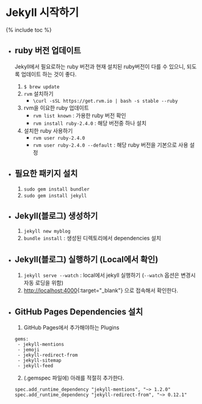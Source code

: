 # Jekyll 시작하기
{% include toc %}


- ## ruby 버전 업데이트
  Jekyll에서 필요로하는 ruby 버전과 현재 설치된 ruby버전이 다를 수 있으니, 되도록 업데이트 하는 것이 좋다.
  1. `$ brew update`
  2. `rvm` 설치하기
      - `\curl -sSL https://get.rvm.io | bash -s stable --ruby`
  3. rvm을 이요한 ruby 업데이트
      - `rvm list known` : 가용한 ruby 버전 확인
      - `rvm install ruby-2.4.0` : 해당 버전중 하나 설치
  4. 설치한 ruby 사용하기
      - `rvm user ruby-2.4.0`
      - `rvm user ruby-2.4.0 --default` : 해당 ruby 버전을 기본으로 사용 설정


- ## 필요한 패키지 설치
  1. `sudo gem install bundler`
  2. `sudo gem install jekyll`


- ## Jekyll(블로그) 생성하기
  1. `jekyll new myblog`
  2. `bundle install` : 생성된 디렉토리에서 dependencies 설치


- ## Jekyll(블로그) 실행하기 (Local에서 확인)
  1. `jekyll serve --watch` : local에서 jekyll 실행하기 (`--watch` 옵션은 변경시 자동 로딩을 위함)
  2. [http://localhost:4000](http://localhost:4000){:target="_blank"} 으로 접속해서 확인한다.


- ## GitHub Pages Dependencies 설치
  1. GitHub Pages에서 추가해야하는 Plugins
  ```
  gems:
   - jekyll-mentions
   - jemoji
   - jekyll-redirect-from
   - jekyll-sitemap
   - jekyll-feed
  ```
  2. (.gemspec 파일에) 아래를 적절히 추가한다.
  ```
  spec.add_runtime_dependency "jekyll-mentions", "~> 1.2.0"
  spec.add_runtime_dependency "jekyll-redirect-from", "~> 0.12.1"
  ```
